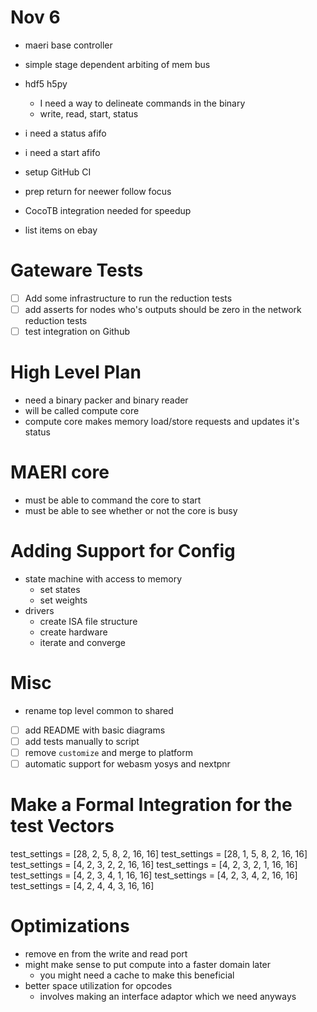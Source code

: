 # Nov 6
 - maeri base controller
 - simple stage dependent arbiting of mem bus
 - hdf5 h5py
   - I need a way to delineate commands in the
binary
   - write, read, start, status
 - i need a status afifo
 - i need a start afifo
 - setup GitHub CI

 - prep return for neewer follow focus
 - CocoTB integration needed for speedup
 - list items on ebay

# Gateware Tests
 - [ ] Add some infrastructure to run the reduction tests
 - [ ] add asserts for nodes who's outputs should be zero
in the network reduction tests
 - [ ] test integration on Github

# High Level Plan
 - need a binary packer and binary reader
 - will be called compute core
 - compute core makes memory load/store requests
 and updates it's status

# MAERI core
 - must be able to command the core to start
 - must be able to see whether or not the core
 is busy

# Adding Support for Config
 - state machine with access to memory
   - set states
   - set weights
 - drivers
   - create ISA file structure
   - create hardware
   - iterate and converge

# Misc
 - rename top level common to shared
 - [ ] add README with basic diagrams
 - [ ] add tests manually to script
 - [ ] remove `customize` and merge to platform
 - [ ] automatic support for webasm yosys and nextpnr

# Make a Formal Integration for the test Vectors
test_settings = [28, 2, 5, 8, 2, 16, 16]
test_settings = [28, 1, 5, 8, 2, 16, 16]
test_settings = [4, 2, 3, 2, 2, 16, 16]
test_settings = [4, 2, 3, 2, 1, 16, 16]
test_settings = [4, 2, 3, 4, 1, 16, 16]
test_settings = [4, 2, 3, 4, 2, 16, 16]
test_settings = [4, 2, 4, 4, 3, 16, 16]

# Optimizations
 - remove en from the write and read port
 - might make sense to put compute into a
faster domain later
   - you might need a cache to make this
beneficial
- better space utilization for opcodes
   - involves making an interface adaptor
   which we need anyways
